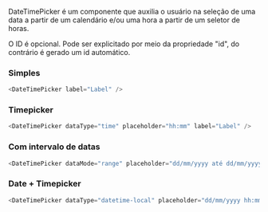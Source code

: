 DateTimePicker é um componente que auxilia o usuário na seleção de uma data a partir de um calendário e/ou uma hora a partir de um seletor de horas.

O ID é opcional. Pode ser explicitado por meio da propriedade "id", do contrário é gerado um id automático.

### Simples
```js
<DateTimePicker label="Label" />
```

### Timepicker
```js
<DateTimePicker dataType="time" placeholder="hh:mm" label="Label" />
```

### Com intervalo de datas
```js
<DateTimePicker dataMode="range" placeholder="dd/mm/yyyy até dd/mm/yyyy" label="Label" />
```

### Date + Timepicker
```js
<DateTimePicker dataType="datetime-local" placeholder="dd/mm/yyyy hh:mm" label="Label" />
```